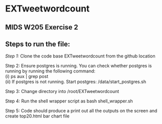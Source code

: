 # EXTweetwordcount

## MIDS W205 Exercise 2

## Steps to run the file:

*Step 1:* Clone the code base EXTweetwordcount from the github location

Step 2: Ensure postgres is running. You can check whether postgres is running by running the following command:  
         (i) ps aux | grep post   
         (ii) If postgres is not running. Start postgres: /data/start_postgres.sh

Step 3: Change directory into /root/EXTweetwordcount

Step 4: Run the shell wrapper script as bash shell_wrapper.sh

Step 5: Code should produce a print out all the outputs on the screen and create top20.html bar chart file

